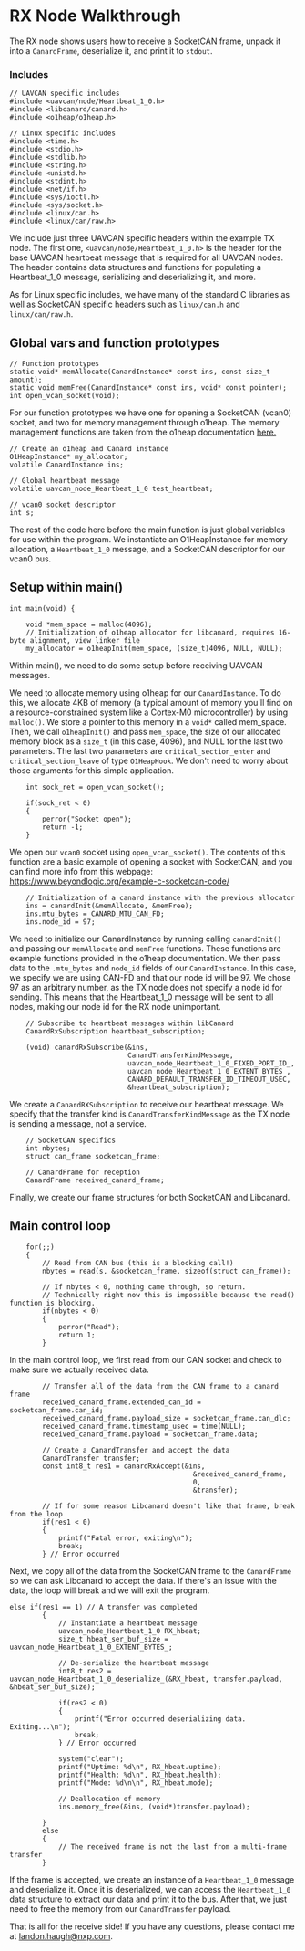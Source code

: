 # RX Node Walkthrough

The RX node shows users how to receive a SocketCAN frame, unpack it into a `CanardFrame`, deserialize it, and print it to `stdout`.

### Includes

```
// UAVCAN specific includes
#include <uavcan/node/Heartbeat_1_0.h>
#include <libcanard/canard.h>
#include <o1heap/o1heap.h>

// Linux specific includes
#include <time.h>
#include <stdio.h>
#include <stdlib.h>
#include <string.h>
#include <unistd.h>
#include <stdint.h>
#include <net/if.h>
#include <sys/ioctl.h>
#include <sys/socket.h>
#include <linux/can.h>
#include <linux/can/raw.h>
```
We include just three UAVCAN specific headers within the example TX node. The first one, `<uavcan/node/Heartbeat_1_0.h>` is the header for the base UAVCAN heartbeat message that is required for all UAVCAN nodes. The header contains data structures and functions for populating a Heartbeat_1_0 message, serializing and deserializing it, and more. 

As for Linux specific includes, we have many of the standard C libraries as well as SocketCAN specific headers such as `linux/can.h` and `linux/can/raw.h`.

## Global vars and function prototypes

```
// Function prototypes
static void* memAllocate(CanardInstance* const ins, const size_t amount);
static void memFree(CanardInstance* const ins, void* const pointer);
int open_vcan_socket(void);
```

For our function prototypes we have one for opening a SocketCAN (vcan0) socket, and two for memory management through o1heap. The memory management functions are taken from the o1heap documentation [here.](https://github.com/pavel-kirienko/o1heap)

```
// Create an o1heap and Canard instance
O1HeapInstance* my_allocator;
volatile CanardInstance ins;

// Global heartbeat message
volatile uavcan_node_Heartbeat_1_0 test_heartbeat;

// vcan0 socket descriptor
int s;
```

The rest of the code here before the main function is just global variables for use within the program. We instantiate an O1HeapInstance for memory allocation, a `Heartbeat_1_0` message, and a SocketCAN descriptor for our vcan0 bus.

## Setup within main()

```
int main(void) {

	void *mem_space = malloc(4096);
	// Initialization of o1heap allocator for libcanard, requires 16-byte alignment, view linker file
	my_allocator = o1heapInit(mem_space, (size_t)4096, NULL, NULL);
```

Within main(), we need to do some setup before receiving UAVCAN messages.

We need to allocate memory using o1heap for our `CanardInstance`. To do this, we allocate 4KB of memory (a typical amount of memory you'll find on a resource-constrained system like a Cortex-M0 microcontroller) by using `malloc()`. We store a pointer to this memory in a `void*` called mem_space. Then, we call `o1heapInit()` and pass `mem_space`, the size of our allocated memory block as a `size_t` (in this case, 4096), and NULL for the last two parameters. The last two parameters are `critical_section_enter` and `critical_section_leave` of type `O1HeapHook`. We don't need to worry about those arguments for this simple application.

```
	int sock_ret = open_vcan_socket();

	if(sock_ret < 0)
	{
		perror("Socket open");
		return -1;
	}
```

We open our `vcan0` socket using `open_vcan_socket()`. The contents of this function are a basic example of opening a socket with SocketCAN, and you can find more info from this webpage: https://www.beyondlogic.org/example-c-socketcan-code/

```
	// Initialization of a canard instance with the previous allocator
	ins = canardInit(&memAllocate, &memFree);
	ins.mtu_bytes = CANARD_MTU_CAN_FD;
	ins.node_id = 97;
```

We need to initialize our CanardInstance by running calling `canardInit()` and passing our `memAllocate` and `memFree` functions. These functions are example functions provided in the o1heap documentation. We then pass data to the `.mtu_bytes` and `node_id` fields of our `CanardInstance`. In this case, we specify we are using CAN-FD and that our node id will be 97. We chose 97 as an arbitrary number, as the TX node does not specify a node id for sending. This means that the Heartbeat_1_0 message will be sent to all nodes, making our node id for the RX node unimportant.

```
	// Subscribe to heartbeat messages within libCanard
	CanardRxSubscription heartbeat_subscription;

	(void) canardRxSubscribe(&ins,
							 CanardTransferKindMessage,
							 uavcan_node_Heartbeat_1_0_FIXED_PORT_ID_,
							 uavcan_node_Heartbeat_1_0_EXTENT_BYTES_,
							 CANARD_DEFAULT_TRANSFER_ID_TIMEOUT_USEC,
							 &heartbeat_subscription);
```

We create a `CanardRXSubscription` to receive our heartbeat message. We specify that the transfer kind is `CanardTransferKindMessage` as the TX node is sending a message, not a service. 

```					 
	// SocketCAN specifics
    int nbytes;
    struct can_frame socketcan_frame;
    
    // CanardFrame for reception
    CanardFrame received_canard_frame;
```

Finally, we create our frame structures for both SocketCAN and Libcanard.


## Main control loop

```
	for(;;)
	{
	    // Read from CAN bus (this is a blocking call!)
		nbytes = read(s, &socketcan_frame, sizeof(struct can_frame));
		
		// If nbytes < 0, nothing came through, so return.
		// Technically right now this is impossible because the read() function is blocking.
		if(nbytes < 0)
		{
		    perror("Read");
		    return 1;
		}
```

In the main control loop, we first read from our CAN socket and check to make sure we actually received data.

```
		// Transfer all of the data from the CAN frame to a canard frame
		received_canard_frame.extended_can_id = socketcan_frame.can_id;
		received_canard_frame.payload_size = socketcan_frame.can_dlc;
		received_canard_frame.timestamp_usec = time(NULL);
		received_canard_frame.payload = socketcan_frame.data;

		// Create a CanardTransfer and accept the data
		CanardTransfer transfer;
		const int8_t res1 = canardRxAccept(&ins,
											 &received_canard_frame,
											 0,
											 &transfer);

        // If for some reason Libcanard doesn't like that frame, break from the loop	
		if(res1 < 0)
		{
		    printf("Fatal error, exiting\n"); 
		    break; 
		} // Error occurred
```

Next, we copy all of the data from the SocketCAN frame to the `CanardFrame` so we can ask Libcanard to accept the data. If there's an issue with the data, the loop will break and we will exit the program.

```
else if(res1 == 1) // A transfer was completed
		{
			// Instantiate a heartbeat message
			uavcan_node_Heartbeat_1_0 RX_hbeat;
			size_t hbeat_ser_buf_size = uavcan_node_Heartbeat_1_0_EXTENT_BYTES_;

			// De-serialize the heartbeat message
			int8_t res2 = uavcan_node_Heartbeat_1_0_deserialize_(&RX_hbeat, transfer.payload, &hbeat_ser_buf_size);

			if(res2 < 0)
			{  
				printf("Error occurred deserializing data. Exiting...\n");
				break;
			} // Error occurred
			
            system("clear");
			printf("Uptime: %d\n", RX_hbeat.uptime);
			printf("Health: %d\n", RX_hbeat.health);
			printf("Mode: %d\n\n", RX_hbeat.mode);

			// Deallocation of memory
			ins.memory_free(&ins, (void*)transfer.payload);

		}
		else
		{
			// The received frame is not the last from a multi-frame transfer
		}
```

If the frame is accepted, we create an instance of a `Heartbeat_1_0` message and deserialize it. Once it is deserialized, we can access the `Heartbeat_1_0` data structure to extract our data and print it to the bus. After that, we just need to free the memory from our `CanardTransfer` payload. 

That is all for the receive side! If you have any questions, please contact me at landon.haugh@nxp.com.